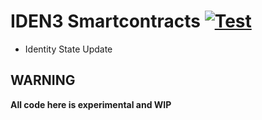 # IDEN3 Smartcontracts [![Test](https://github.com/iden3/contracts/workflows/Tests/badge.svg)](https://github.com/iden3/contracts/actions?query=workflow%3ATests)

- Identity State Update

## WARNING

**All code here is experimental and WIP**
